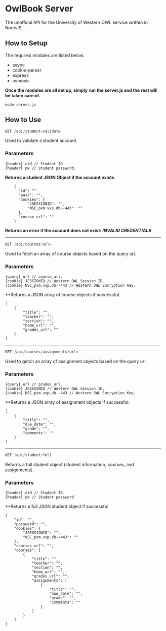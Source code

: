 # OwlBook Server
The unoffical API for the University of Western OWL service written in NodeJS.

## How to Setup
The required modules are listed below.
* async
* cookie-parser
* express
* osmosis

**Once the modules are all set up, simply run the server.js and the rest will be taken care of.**

```
node server.js
```

## How to Use
```javascript
GET /api/student/validate
```

Used to validate a student account.

### Parameters
```
{header} eid // Student ID.
{header} pw // Student password.
```
    
**Returns a student JSON Object if the account exists.**
```
    {
      "id": ""
      "pass": "",
      "cookies": {
          "JSESSIONID": "",
          "NSC_pxm.vxp.db--443": ""
      },
      "course_url": ""
    }
```

**Returns an error if the account does not exist: _INVALID CREDENTIALS_**
___
```javascript
GET /api/courses?url=
```
Used to fetch an array of course objects based on the query url.

### Parameters
```
{query} url // course_url.
{cookie} JESSIONID // Western OWL Session ID.
{cookie} NSC_pxm.vxp.db--443 // Western OWL Encryption Key.
```

**Returns a JSON array of course objects if successful.
```
[
    {
        "title": "",
        "teacher": "",
        "section": "",
        "home_url": "",
        "grades_url": ""
    }
]
```
___
```javascript
GET /api/courses/assignments?url=
```
Used to getch an array of assignment objects based on the query url.

### Parameters
```
{query} url // grades_url.
{cookie} JESSIONID // Western OWL Session ID.
{cookie} NSC_pxm.vxp.db--443 // Western OWL Encryption Key.
```

**Returns a JSON array of assignment objects if successful.
```
[
    {
        "title": "",
        "due_date": "",
        "grade": "",
        "comments": ""
    }
]
```
___
```javascript
GET /api/student/full
```
Returns a full student object (student information, courses, and assignments).

### Parameters
```
{header} eid // Student ID.
{header} pw // Student password.
```

**Returns a full JSON student object if successful.
```
{
    "id": "",
    "password": "",
    "cookies": {
        "JSESSIONID": "",
        "NSC_pxm.vxp.db--443": ""
    },
    "courses_url": "",
    "courses": [
        {
            "title": "",
            "teacher": "",
            "section": "",
            "home_url": "",
            "grades_url": "",
            "assignments": [
                {
                    "title": "",
                    "due_date": "",
                    "grade": "",
                    "comments": ""
                }
            ]
        }
    ]
}
```
